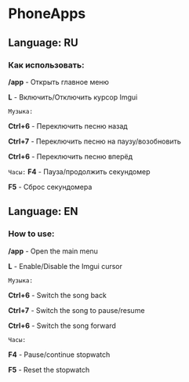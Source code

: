 # PhoneApps
## Language: RU
### Как использовать:
**/app** - Открыть главное меню

**L** - Включить/Отключить курсор Imgui

```Музыка:```

**Ctrl+6** - Переключить песню назад

**Ctrl+7** - Переключить песню на паузу/возобновить

**Ctrl+6** - Переключить песню вперёд

```Часы:```
**F4** - Пауза/продолжить секундомер

**F5** - Сброс секундомера

## Language: EN
### How to use:
**/app** - Open the main menu 

**L** - Enable/Disable the Imgui cursor

```Музыка:```

**Ctrl+6** - Switch the song back

**Ctrl+7** - Switch the song to pause/resume

**Ctrl+6** - Switch the song forward

``Часы:``

**F4** - Pause/continue stopwatch

**F5** - Reset the stopwatch
